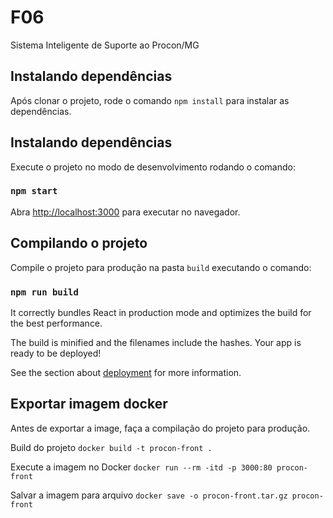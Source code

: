 # F06
Sistema Inteligente de Suporte ao Procon/MG

## Instalando dependências

Após clonar o projeto, rode o comando `npm install` para instalar as dependências.

## Instalando dependências

Execute o projeto no modo de desenvolvimento rodando o comando:
### `npm start`

Abra [http://localhost:3000](http://localhost:3000) para executar no navegador.

## Compilando o projeto

Compile o projeto para produção na pasta `build` executando o comando:
### `npm run build`

It correctly bundles React in production mode and optimizes the build for the best performance.

The build is minified and the filenames include the hashes.
Your app is ready to be deployed!

See the section about [deployment](https://facebook.github.io/create-react-app/docs/deployment) for more information.

## Exportar imagem docker

Antes de exportar a image, faça a compilação do projeto para produção.

Build do projeto
`docker build -t procon-front .`

Execute a imagem no Docker
`docker run --rm -itd -p 3000:80 procon-front`

Salvar a imagem para arquivo
`docker save -o procon-front.tar.gz procon-front`